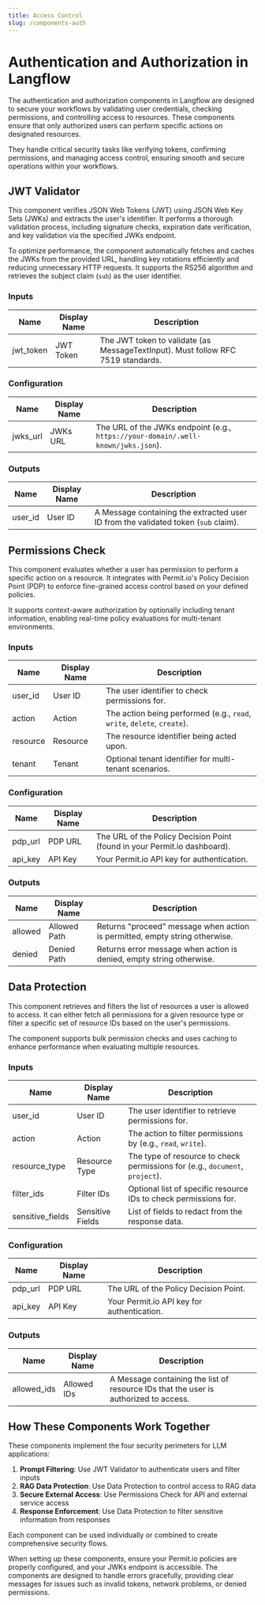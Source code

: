 ```yaml
---
title: Access Control
slug: /components-auth
---
```


# Authentication and Authorization in Langflow

The authentication and authorization components in Langflow are designed to secure your workflows by validating user credentials, checking permissions, and controlling access to resources. These components ensure that only authorized users can perform specific actions on designated resources.

They handle critical security tasks like verifying tokens, confirming permissions, and managing access control, ensuring smooth and secure operations within your workflows.

## **JWT Validator**

This component verifies JSON Web Tokens (JWT) using JSON Web Key Sets (JWKs) and extracts the user's identifier. It performs a thorough validation process, including signature checks, expiration date verification, and key validation via the specified JWKs endpoint.

To optimize performance, the component automatically fetches and caches the JWKs from the provided URL, handling key rotations efficiently and reducing unnecessary HTTP requests. It supports the RS256 algorithm and retrieves the subject claim (`sub`) as the user identifier.

### **Inputs**
| Name       | Display Name | Description                                                                 |
|------------|--------------|-----------------------------------------------------------------------------|
| jwt_token  | JWT Token    | The JWT token to validate (as MessageTextInput). Must follow RFC 7519 standards. |

### **Configuration**
| Name       | Display Name | Description                                                                 |
|------------|--------------|-----------------------------------------------------------------------------|
| jwks_url   | JWKs URL     | The URL of the JWKs endpoint (e.g., `https://your-domain/.well-known/jwks.json`). |

### **Outputs**
| Name       | Display Name | Description                                                                 |
|------------|--------------|-----------------------------------------------------------------------------|
| user_id    | User ID      | A Message containing the extracted user ID from the validated token (`sub` claim). |

## **Permissions Check**

This component evaluates whether a user has permission to perform a specific action on a resource. It integrates with Permit.io's Policy Decision Point (PDP) to enforce fine-grained access control based on your defined policies.

It supports context-aware authorization by optionally including tenant information, enabling real-time policy evaluations for multi-tenant environments.

### **Inputs**
| Name       | Display Name | Description                                                                 |
|------------|--------------|-----------------------------------------------------------------------------|
| user_id    | User ID      | The user identifier to check permissions for.                              |
| action     | Action       | The action being performed (e.g., `read`, `write`, `delete`, `create`).     |
| resource   | Resource     | The resource identifier being acted upon.                                  |
| tenant     | Tenant       | Optional tenant identifier for multi-tenant scenarios.                     |

### **Configuration**
| Name       | Display Name | Description                                                                 |
|------------|--------------|-----------------------------------------------------------------------------|
| pdp_url    | PDP URL      | The URL of the Policy Decision Point (found in your Permit.io dashboard).   |
| api_key    | API Key      | Your Permit.io API key for authentication.                                  |

### **Outputs**
| Name       | Display Name | Description                                                                 |
|------------|--------------|-----------------------------------------------------------------------------|
| allowed    | Allowed Path | Returns "proceed" message when action is permitted, empty string otherwise. |
| denied     | Denied Path  | Returns error message when action is denied, empty string otherwise.        |

## **Data Protection**

This component retrieves and filters the list of resources a user is allowed to access. It can either fetch all permissions for a given resource type or filter a specific set of resource IDs based on the user's permissions.

The component supports bulk permission checks and uses caching to enhance performance when evaluating multiple resources.

### **Inputs**
| Name             | Display Name    | Description                                                                 |
|------------------|----------------|-----------------------------------------------------------------------------|
| user_id          | User ID        | The user identifier to retrieve permissions for.                           |
| action           | Action         | The action to filter permissions by (e.g., `read`, `write`).                |
| resource_type    | Resource Type  | The type of resource to check permissions for (e.g., `document`, `project`).|
| filter_ids       | Filter IDs     | Optional list of specific resource IDs to check permissions for.            |
| sensitive_fields | Sensitive Fields| List of fields to redact from the response data.                           |

### **Configuration**
| Name       | Display Name | Description                                                                 |
|------------|--------------|-----------------------------------------------------------------------------|
| pdp_url    | PDP URL      | The URL of the Policy Decision Point.                                       |
| api_key    | API Key      | Your Permit.io API key for authentication.                                  |

### **Outputs**
| Name          | Display Name | Description                                                                 |
|---------------|--------------|-----------------------------------------------------------------------------|
| allowed_ids   | Allowed IDs  | A Message containing the list of resource IDs that the user is authorized to access. |

## How These Components Work Together

These components implement the four security perimeters for LLM applications:

1. **Prompt Filtering**: Use JWT Validator to authenticate users and filter inputs
2. **RAG Data Protection**: Use Data Protection to control access to RAG data
3. **Secure External Access**: Use Permissions Check for API and external service access
4. **Response Enforcement**: Use Data Protection to filter sensitive information from responses

Each component can be used individually or combined to create comprehensive security flows.

When setting up these components, ensure your Permit.io policies are properly configured, and your JWKs endpoint is accessible. The components are designed to handle errors gracefully, providing clear messages for issues such as invalid tokens, network problems, or denied permissions.